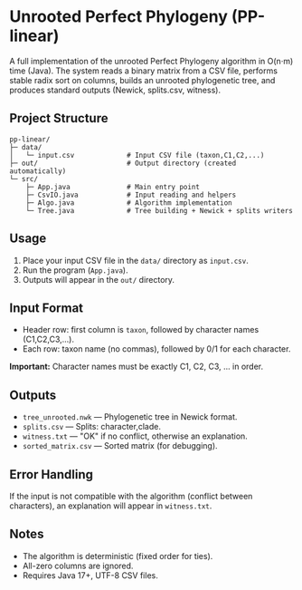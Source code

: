 # Unrooted Perfect Phylogeny (PP-linear)

A full implementation of the unrooted Perfect Phylogeny algorithm in O(n·m) time (Java).
The system reads a binary matrix from a CSV file, performs stable radix sort on columns, builds an unrooted phylogenetic tree, and produces standard outputs (Newick, splits.csv, witness).

## Project Structure

```
pp-linear/
├─ data/
│   └─ input.csv             # Input CSV file (taxon,C1,C2,...)
├─ out/                      # Output directory (created automatically)
└─ src/
    ├─ App.java              # Main entry point
    ├─ CsvIO.java            # Input reading and helpers
    ├─ Algo.java             # Algorithm implementation
    └─ Tree.java             # Tree building + Newick + splits writers
```

## Usage

1. Place your input CSV file in the `data/` directory as `input.csv`.
2. Run the program (`App.java`).
3. Outputs will appear in the `out/` directory.

## Input Format

- Header row: first column is `taxon`, followed by character names (C1,C2,C3,...).
- Each row: taxon name (no commas), followed by 0/1 for each character.

**Important:** Character names must be exactly C1, C2, C3, ... in order.

## Outputs

- `tree_unrooted.nwk` — Phylogenetic tree in Newick format.
- `splits.csv` — Splits: character,clade.
- `witness.txt` — "OK" if no conflict, otherwise an explanation.
- `sorted_matrix.csv` — Sorted matrix (for debugging).

## Error Handling

If the input is not compatible with the algorithm (conflict between characters), an explanation will appear in `witness.txt`.

## Notes
- The algorithm is deterministic (fixed order for ties).
- All-zero columns are ignored.
- Requires Java 17+, UTF-8 CSV files.
